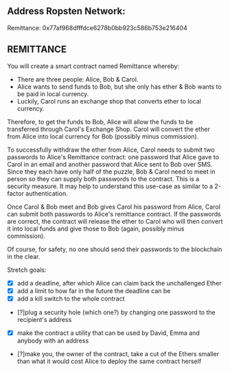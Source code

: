## Address Ropsten Network:
Remittance: 0x77af968dfffdce6278b0bb923c586b753e216404


REMITTANCE
------------
You will create a smart contract named Remittance whereby:

  * There are three people: Alice, Bob & Carol.
  * Alice wants to send funds to Bob, but she only has ether & Bob wants to be paid in local currency.
  * Luckily, Carol runs an exchange shop that converts ether to local currency.

Therefore, to get the funds to Bob, Alice will allow the funds to be transferred through Carol's Exchange Shop. Carol will convert the ether from Alice into local currency for Bob (possibly minus commission).

To successfully withdraw the ether from Alice, Carol needs to submit two passwords to Alice's Remittance contract: one password that Alice gave to Carol in an email and another password that Alice sent to Bob over SMS. Since they each have only half of the puzzle, Bob & Carol need to meet in person so they can supply both passwords to the contract. This is a security measure. It may help to understand this use-case as similar to a 2-factor authentication.

Once Carol & Bob meet and Bob gives Carol his password from Alice, Carol can submit both passwords to Alice's remittance contract. If the passwords are correct, the contract will release the ether to Carol who will then convert it into local funds and give those to Bob (again, possibly minus commission).

Of course, for safety, no one should send their passwords to the blockchain in the clear.

Stretch goals:

  * [x] add a deadline, after which Alice can claim back the unchallenged Ether
  * [x] add a limit to how far in the future the deadline can be
  * [x] add a kill switch to the whole contract
  * [?]plug a security hole (which one?) by changing one password to the recipient's address
  * [x] make the contract a utility that can be used by David, Emma and anybody with an address
  * [?]make you, the owner of the contract, take a cut of the Ethers smaller than what it would cost Alice to deploy the same contract herself
